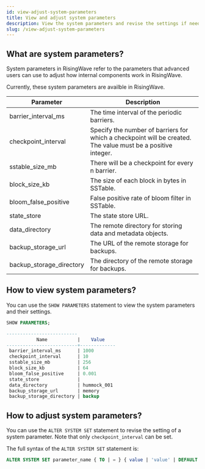 ```yaml
---
id: view-adjust-system-parameters
title: View and adjust system parameters
description: View the system parameters and revise the settings if needed.
slug: /view-adjust-system-parameters
---
```


## What are system parameters?

System parameters in RisingWave refer to the parameters that advanced users can use to adjust how internal components work in RisingWave.

Currently, these system parameters are availble in RisingWave.

| Parameter           |    Description    |
|---|---|
|barrier_interval_ms      | The time interval of the periodic barriers.|
|checkpoint_interval      | Specify the number of barriers for which a checkpoint will be created. The value must be a positive integer.|
|sstable_size_mb          | There will be a checkpoint for every n barrier.|
|block_size_kb            | The size of each block in bytes in SSTable.|
|bloom_false_positive     | False positive rate of bloom filter in SSTable.|
|state_store              | The state store URL. |
|data_directory           | The remote directory for storing data and metadata objects.|
|backup_storage_url       | The URL of the remote storage for backups.|
|backup_storage_directory | The directory of the remote storage for backups.|

## How to view system parameters?

You can use the `SHOW PARAMETERS` statement to view the system parameters and their settings.

```sql
SHOW PARAMETERS;

--------------------------
           Name           |    Value    
--------------------------+-------------
 barrier_interval_ms      | 1000
 checkpoint_interval      | 10
 sstable_size_mb          | 256
 block_size_kb            | 64
 bloom_false_positive     | 0.001
 state_store              | 
 data_directory           | hummock_001
 backup_storage_url       | memory
 backup_storage_directory | backup
```

## How to adjust system parameters?

You can use the `ALTER SYSTEM SET` statement to revise the setting of a system parameter. Note that only `checkpoint_interval` can be set.

The full syntax of the `ALTER SYSTEM SET` statement is:

```sql
ALTER SYSTEM SET parameter_name { TO | = } { value | 'value' | DEFAULT };
```